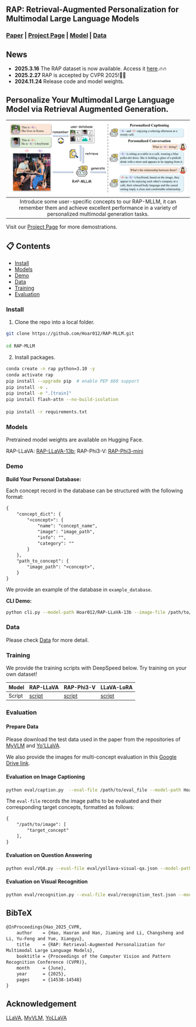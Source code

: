 ## RAP: Retrieval-Augmented Personalization for Multimodal Large Language Models

### [Paper](https://arxiv.org/abs/2410.13360) | [Project Page](https://hoar012.github.io/RAP-Project/) | [Model](https://huggingface.co/Hoar012/RAP-LLaVA-13b) | [Data](https://github.com/Hoar012/Rap-MLLM/blob/main/data/Data.md)

## News
- **2025.3.16** The RAP dataset is now available. Access it [here](https://github.com/Hoar012/Rap-MLLM/blob/main/data/Data.md).🔥🔥
- **2025.2.27** RAP is accepted by CVPR 2025!🎉🎉
- **2024.11.24** Release code and model weights.

## Personalize Your Multimodal Large Language Model via Retrieval Augmented Generation.

| ![RAP-MLLM](./images/teaser.png) |
|:--:|
| Introduce some user-specific concepts to our RAP-MLLM, it can remember them and achieve excellent performance in a variety of personalized multimodal generation tasks. |


Visit our [Project Page](https://hoar012.github.io/RAP-Project/) for more demostrations.

## 📋 Contents

- [Install](#install)
- [Models](#models)
- [Demo](#demo)
- [Data](#data)
- [Training](#Training)
- [Evaluation](#evaluation)

<!-- Note: This repository is still under construction. -->


### Install

1. Clone the repo into a local folder.

```bash
git clone https://github.com/Hoar012/RAP-MLLM.git

cd RAP-MLLM
```

2. Install packages.

```bash
conda create -n rap python=3.10 -y
conda activate rap
pip install --upgrade pip  # enable PEP 660 support
pip install -e .
pip install -e ".[train]"
pip install flash-attn --no-build-isolation

pip install -r requirements.txt
```

### Models
Pretrained model weights are available on Hugging Face.

RAP-LLaVA: [RAP-LLaVA-13b](https://huggingface.co/Hoar012/RAP-LLaVA-13b); RAP-Phi3-V: [RAP-Phi3-mini](https://huggingface.co/Hoar012/RAP-Phi3-mini)

### Demo

**Build Your Personal Database:**

Each concept record in the database can be structured with the following format:
```
{
    "concept_dict": {
        "<concept>": {
            "name": "concept_name",
            "image": "image_path",
            "info": "",
            "category": ""
        }
    },
    "path_to_concept": {
        "image_path": "<concept>",
    }
}
```
We provide an example of the database in `example_database`.

**CLI Demo:**
```bash
python cli.py --model-path Hoar012/RAP-LLaVA-13b --image-file /path/to/test_image --retrieval --database example_database --topK 1
```

### Data
Please check [Data](https://github.com/Hoar012/Rap-MLLM/blob/main/data/Data.md) for more detail.

### Training
We provide the training scripts with DeepSpeed below. Try training on your own dataset!

| Model | RAP-LLaVA | RAP-Phi3-V | LLaVA-LoRA |
| --- | --- | --- | --- |
| Script | [script](https://github.com/Hoar012/RAP-MLLM/blob/main/scripts/train_rap_llava.sh) | [script](https://github.com/Hoar012/RAP-MLLM/blob/main/scripts/train_rap_phi3.sh) | [script](https://github.com/Hoar012/RAP-MLLM/blob/main/scripts/train_lora_llava.sh) |

### Evaluation

#### Prepare Data
Please download the test data used in the paper from the repositories of [MyVLM](https://github.com/snap-research/MyVLM) and [Yo'LLaVA](https://github.com/WisconsinAIVision/YoLLaVA).

We also provide the images for multi-concept evaluation in this [Google Drive link](https://drive.google.com/file/d/1zA7RCVWBzeFdYTtUZkp5Zu7IPQ7XtQiR/view?usp=drive_link).

#### Evaluation on Image Captioning
```bash
python eval/caption.py  --eval-file /path/to/eval_file --model-path Hoar012/RAP-LLaVA-13b --retrieval --database /path/to/database --topK 2
```

The `eval-file` records the image paths to be evaluated and their corresponding target concepts, formatted as follows:
```
{
    "/path/to/image": [
        "target_concept"
    ],
}
```

#### Evaluation on Question Answering
```bash
python eval/VQA.py --eval-file eval/yollava-visual-qa.json --model-path Hoar012/RAP-LLaVA-13b --retrieval --database /path/to/database --topK 1
```

#### Evaluation on Visual Recognition
```bash
python eval/recognition.py --eval-file eval/recognition_test.json --model-path Hoar012/RAP-LLaVA-13b --retrieval --database /path/to/database --topK 1
```


## BibTeX

```
@InProceedings{Hao_2025_CVPR,
    author    = {Hao, Haoran and Han, Jiaming and Li, Changsheng and Li, Yu-Feng and Yue, Xiangyu},
    title     = {RAP: Retrieval-Augmented Personalization for Multimodal Large Language Models},
    booktitle = {Proceedings of the Computer Vision and Pattern Recognition Conference (CVPR)},
    month     = {June},
    year      = {2025},
    pages     = {14538-14548}
}
```

## Acknowledgement
[LLaVA](https://github.com/haotian-liu/LLaVA), [MyVLM](https://github.com/snap-research/MyVLM), [YoLLaVA](https://github.com/WisconsinAIVision/YoLLaVA)